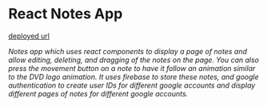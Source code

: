 # React Notes App

[deployed url](https://starterpack-dstarr25.onrender.com)

*Notes app which uses react components to display a page of notes and allow editing, deleting, and dragging of the notes on the page. You can also press the movement button on a note to have it follow an animation similar to the DVD logo animation. It uses firebase to store these notes, and google authentication to create user IDs for different google accounts and display different pages of notes for different google accounts.*
